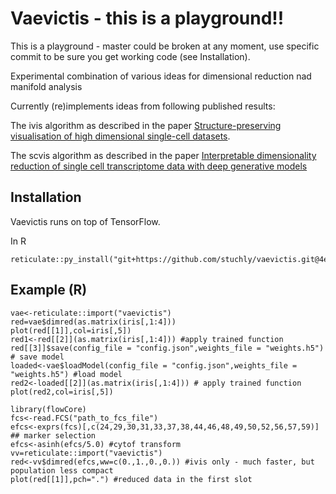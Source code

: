 # Vaevictis - this is a playground!!

This is a playground - master could be broken at any moment, use specific commit to be sure you get working code (see Installation).

Experimental combination of various ideas for dimensional reduction nad manifold analysis

Currently (re)implements ideas from following published results:

The ivis algorithm as described in the paper [Structure-preserving visualisation of high dimensional single-cell datasets](https://www.nature.com/articles/s41598-019-45301-0).


The scvis algorithm as described in the paper [Interpretable dimensionality reduction of single cell transcriptome data with deep generative models](https://www.nature.com/articles/s41467-018-04368-5)

## Installation

Vaevictis runs on top of TensorFlow. 

In R 
```
reticulate::py_install("git+https://github.com/stuchly/vaevictis.git@4e2335a6706c9e966783a7f3957f804214d9c290",pip=TRUE)
```

## Example (R)
```
vae<-reticulate::import("vaevictis")
red=vae$dimred(as.matrix(iris[,1:4]))
plot(red[[1]],col=iris[,5])
red1<-red[[2]](as.matrix(iris[,1:4])) #apply trained function
red[[3]]$save(config_file = "config.json",weights_file = "weights.h5") # save model
loaded<-vae$loadModel(config_file = "config.json",weights_file = "weights.h5") #load model
red2<-loaded[[2]](as.matrix(iris[,1:4])) # apply trained function
plot(red2,col=iris[,5])

library(flowCore)
fcs<-read.FCS("path_to_fcs_file")
efcs<-exprs(fcs)[,c(24,29,30,31,33,37,38,44,46,48,49,50,52,56,57,59)] ## marker selection
efcs<-asinh(efcs/5.0) #cytof transform
vv=reticulate::import("vaevictis")
red<-vv$dimred(efcs,ww=c(0.,1.,0.,0.)) #ivis only - much faster, but population less compact
plot(red[[1]],pch=".") #reduced data in the first slot
```
